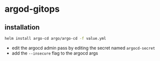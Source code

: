 # argod-gitops
## installation

```bash
helm install argo-cd argo/argo-cd -f value.yml
```

- edit the argocd admin pass by editing the secret named `argocd-secret`
- add the `--insecure` flag to the argocd args 
